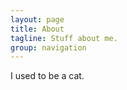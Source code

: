 ```yaml
---
layout: page
title: About
tagline: Stuff about me.
group: navigation
---
```



I used to be a cat. 


